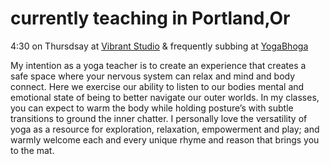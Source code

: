 

# currently teaching in Portland,Or







4:30 on Thursdsay at [Vibrant Studio](http://www.vibrantstudiospdx.com/) & frequently subbing at [YogaBhoga](https://www.yogabhoga.com/?gclid=CNqxuO3OwdQCFQxqfgodmCgEnA) 







My intention as a yoga teacher is to create an experience that creates a safe space where your nervous system can relax and mind and body connect. Here we exercise our ability to listen to our bodies mental and emotional state of being to better navigate our outer worlds. In my classes, you can expect to warm the body while holding posture’s with subtle transitions to ground the inner chatter. I personally love the versatility of yoga as a resource for exploration, relaxation, empowerment and play; and warmly welcome each and every unique rhyme and reason that brings you to the mat.  

